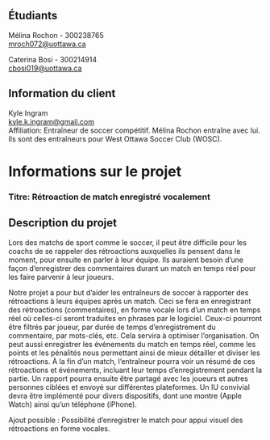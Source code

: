 ## Étudiants
Mélina Rochon - 300238765
<br/>mroch072@uottawa.ca

Caterina Bosi - 300214914
<br/>cbosi019@uottawa.ca


## Information du client
Kyle Ingram
<br/>kyle.k.ingram@gmail.com
<br/>Affiliation: Entraîneur de soccer compétitif. Mélina Rochon entraîne avec lui. Ils sont des entraîneurs pour West Ottawa Soccer Club (WOSC).  

# Informations sur le projet

### Titre: Rétroaction de match enregistré vocalement

## Description du projet
Lors des matchs de sport comme le soccer, il peut être difficile pour les coachs de se rappeler des rétroactions auxquelles ils pensent dans le moment, pour ensuite en parler à leur équipe. Ils auraient besoin d’une façon d’enregistrer des commentaires durant un match en temps réel pour les faire parvenir à leur joueurs.

Notre projet a pour but d’aider les entraîneurs de soccer à rapporter des rétroactions à leurs équipes après un match. Ceci se fera en enregistrant des rétroactions (commentaires), en forme vocale lors d’un match en temps réel où celles-ci seront traduites en phrases par le logiciel. Ceux-ci pourront être filtrés par joueur, par durée de temps d’enregistrement du commentaire, par mots-clés, etc. Cela servira à optimiser l’organisation. On peut aussi enregistrer les événements du match en temps réel, comme les points et les pénalités nous permettant ainsi de mieux détailler et diviser les rétroactions. À la fin d’un match, l’entraîneur pourra voir un résumé de ces rétroactions et événements, incluant leur temps d’enregistrement pendant la partie. Un rapport pourra ensuite être partagé avec les joueurs et autres personnes ciblées et envoyé sur différentes plateformes. Un IU convivial devra être implémenté pour divers dispositifs, dont une montre (Apple Watch) ainsi qu’un téléphone (iPhone). 

Ajout possible : Possibilité d’enregistrer le match pour appui visuel des rétroactions en forme vocales.
